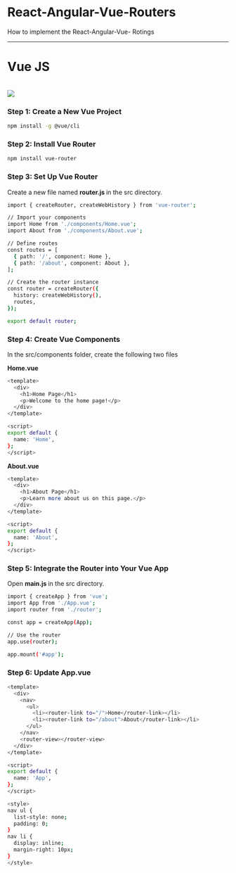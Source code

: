 # React-Angular-Vue-Routers
How to implement the React-Angular-Vue- Rotings
<hr/>

<h1>Vue JS</h1>
<br/>
<img src="https://www.wisnet.com/wp-content/uploads/2021/07/vue-js-logo-png-transparent-png.png"><br/>

<h3>Step 1: Create a New Vue Project</h3>

```bash
npm install -g @vue/cli
```
<h3>Step 2: Install Vue Router</h3>

```bash
npm install vue-router
```

<h3>Step 3: Set Up Vue Router</h3>
<p>Create a new file named <strong> router.js </strong> in the src directory.</p>

```bash
import { createRouter, createWebHistory } from 'vue-router';

// Import your components
import Home from './components/Home.vue';
import About from './components/About.vue';

// Define routes
const routes = [
  { path: '/', component: Home },
  { path: '/about', component: About },
];

// Create the router instance
const router = createRouter({
  history: createWebHistory(),
  routes,
});

export default router;

```

<h3>Step 4: Create Vue Components</h3>
<p>In the src/components folder, create the following two files</p>
<strong><p>Home.vue</p></strong>

```bash
<template>
  <div>
    <h1>Home Page</h1>
    <p>Welcome to the home page!</p>
  </div>
</template>

<script>
export default {
  name: 'Home',
};
</script>
```
<strong><p>About.vue</p></strong>

```bash
<template>
  <div>
    <h1>About Page</h1>
    <p>Learn more about us on this page.</p>
  </div>
</template>

<script>
export default {
  name: 'About',
};
</script>
```

<h3>Step 5: Integrate the Router into Your Vue App</h3>
<p>Open <strong> main.js </strong> in the src directory.</p>

```bash
import { createApp } from 'vue';
import App from './App.vue';
import router from './router';

const app = createApp(App);

// Use the router
app.use(router);

app.mount('#app');

```

<h3>Step 6: Update <strong> App.vue </strong> </h3>

```bash
<template>
  <div>
    <nav>
      <ul>
        <li><router-link to="/">Home</router-link></li>
        <li><router-link to="/about">About</router-link></li>
      </ul>
    </nav>
    <router-view></router-view>
  </div>
</template>

<script>
export default {
  name: 'App',
};
</script>

<style>
nav ul {
  list-style: none;
  padding: 0;
}
nav li {
  display: inline;
  margin-right: 10px;
}
</style>


```
